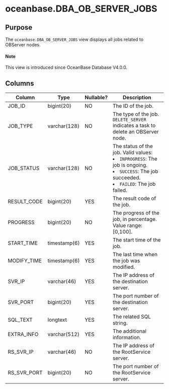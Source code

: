 # oceanbase.DBA_OB_SERVER_JOBS

## Purpose

The `oceanbase.DBA_OB_SERVER_JOBS` view displays all jobs related to OBServer nodes.

<main id="notice" type='explain'>
  <h4>Note</h4>
  <p>This view is introduced since OceanBase Database V4.0.0. </p>
</main>

## Columns

| Column | Type | Nullable? | Description |
|-------------|--------------|------------|-----------------------------------------------------|
| JOB_ID | bigint(20) | NO | The ID of the job. |
| JOB_TYPE | varchar(128) | NO | The type of the job. `DELETE_SERVER` indicates a task to delete an OBServer node. |
| JOB_STATUS | varchar(128) | NO | The status of the job. Valid values: <li> `INPROGRESS`: The job is ongoing.   <li> `SUCCESS`: The job succeeded.   <li> `FAILED`: The job failed. |
| RESULT_CODE | bigint(20) | YES | The result code of the job. |
| PROGRESS | bigint(20) | NO | The progress of the job, in percentage. Value range: [0,100]. |
| START_TIME | timestamp(6) | YES | The start time of the job. |
| MODIFY_TIME | timestamp(6) | YES | The last time when the job was modified. |
| SVR_IP | varchar(46) | YES | The IP address of the destination server. |
| SVR_PORT | bigint(20) | YES | The port number of the destination server. |
| SQL_TEXT | longtext | YES | The related SQL string. |
| EXTRA_INFO | varchar(512) | YES | The additional information. |
| RS_SVR_IP | varchar(46) | NO | The IP address of the RootService server. |
| RS_SVR_PORT | bigint(20) | NO | The port number of the RootService server. |
